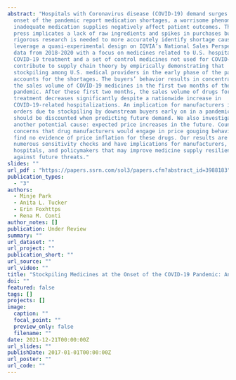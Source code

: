 ```yaml
---
abstract: "Hospitals with Coronavirus disease (COVID-19) demand surges at the
  onset of the pandemic report medication shortages, a worrisome phenomenon as
  inadequate medication supplies negatively affect patient outcomes. The popular
  press implicates a lack of raw ingredients and spikes in purchases but
  rigorous research is needed to more accurately identify shortage causes. We
  leverage a quasi-experimental design on IQVIA’s National Sales Perspectives™
  data from 2018-2020 with a focus on medicines related to U.S. hospital-based
  COVID-19 treatment and a set of control medicines not used for COVID-19. We
  contribute to supply chain theory by empirically demonstrating that
  stockpiling among U.S. medical providers in the early phase of the pandemic
  accounts for the shortages. The buyers’ behavior results in concentration of
  the sales volume of COVID-19 medicines in the first two months of the
  pandemic. After these first two months, the sales volume of drugs for COVID-19
  treatment decreases significantly despite a nationwide increase in
  COVID-19-related hospitalizations. An implication for manufacturers is that
  orders due to stockpiling by downstream buyers early on in a pandemic period
  should be discounted when predicting future demand. We also investigate
  another potential cause: expected price increases in the future. Counter to
  concerns that drug manufacturers would engage in price gouging behavior, we
  find no evidence of price inflation for these drugs. Our results are robust to
  numerous sensitivity checks and have implications for manufacturers,
  hospitals, and policymakers that may improve medicine supply resiliency
  against future threats."
slides: ""
url_pdf : "https://papers.ssrn.com/sol3/papers.cfm?abstract_id=3988183"
publication_types:
  - "3"
authors:
  - Minje Park
  - Anita L. Tucker
  - Erin Foxhttps
  - Rena M. Conti
author_notes: []
publication: Under Review
summary: ""
url_dataset: ""
url_project: ""
publication_short: ""
url_source: ""
url_video: ""
title: "Stockpiling Medicines at the Onset of the COVID-19 Pandemic: An Empirical Analysis of National Prescription Drug Sales and Prices"
doi: ""
featured: false
tags: []
projects: []
image:
  caption: ""
  focal_point: ""
  preview_only: false
  filename: ""
date: 2021-12-21T00:00:00Z
url_slides: ""
publishDate: 2017-01-01T00:00:00Z
url_poster: ""
url_code: ""
---
```

